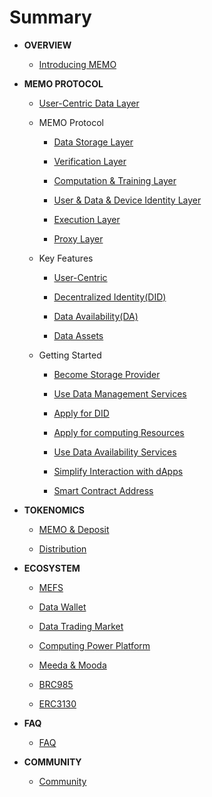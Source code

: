 # Summary

* **OVERVIEW**

  * [Introducing MEMO](docs/Introduction.md)

* **MEMO PROTOCOL**
  
  * [User-Centric Data Layer](docs/memo-protocol/Data-Layer.md)

  * MEMO Protocol
  
    * [Data Storage Layer](docs/memo-protocol/protocol/Data-Storage-Layer.md)

    * [Verification Layer](docs/memo-protocol/protocol/Verification-Layer.md)

    * [Computation & Training Layer](docs/memo-protocol/protocol/Computation-Training-Layer.md)
  
    * [User & Data & Device Identity Layer](docs/memo-protocol/protocol/Identity-Layer.md)

    * [Execution Layer](docs/memo-protocol/protocol/Execution-Layer.md)

    * [Proxy Layer](docs/memo-protocol/protocol/Proxy-Layer.md)

  * Key Features

    * [User-Centric](docs/memo-protocol/feature/User-Centric.md)

    * [Decentralized Identity(DID)](docs/memo-protocol/feature/DID.md)

    * [Data Availability(DA)](docs/memo-protocol/feature/DA.md)

    * [Data Assets](docs/memo-protocol/feature/Data-Assets.md)

  * Getting Started

    * [Become Storage Provider](docs/memo-protocol/getting-started/Storage-Provider.md)

    * [Use Data Management Services](docs/memo-protocol/getting-started/Data-Management.md)

    * [Apply for DID](docs/memo-protocol/getting-started/DID.md)

    * [Apply for computing Resources](docs/memo-protocol/getting-started/HashRate.md)

    * [Use Data Availability Services](docs/memo-protocol/getting-started/DA.md)

    * [Simplify Interaction with dApps](docs/memo-protocol/getting-started/Proxy.md)

    * [Smart Contract Address](docs/memo-protocol/getting-started/Smart-Contract-Address.md)

* **TOKENOMICS**
  
  * [MEMO & Deposit](docs/tokenomics/Memo-Deposit.md)
  
  * [Distribution](docs/tokenomics/Distribution.md)

* **ECOSYSTEM**

  * [MEFS](docs/ecosystem/MEFS.md)

  * [Data Wallet](docs/ecosystem/Data-Wallet.md)

  * [Data Trading Market](docs/ecosystem/Data-Trading-Market.md)

  * [Computing Power Platform](docs/ecosystem/Computing-Power-Platform.md)
  
  * [Meeda & Mooda](docs/ecosystem/Meeda&Mooda.md)

  * [BRC985](docs/ecosystem/BRC985.md)

  * [ERC3130](docs/ecosystem/ERC3130.md)

* **FAQ**

  * [FAQ](docs/faq/FAQ.md)

* **COMMUNITY**

  * [Community](docs/community/resource.md)

